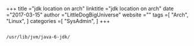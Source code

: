 +++ 
title ="jdk location on arch" 
linktitle ="jdk location on arch" 
date ="2017-03-15" 
author ="LittleDogBigUniverse"
website ="" 
tags =[ "Arch", "Linux",  ] 
categories =[ "SysAdmin",  ] 
+++ 

```less

/usr/lib/jvm/java-6-jdk/

``` 

